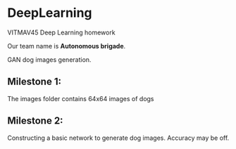 # DeepLearning
VITMAV45 Deep Learning homework

Our team name is **Autonomous brigade**.

GAN dog images generation.

## Milestone 1:

The images folder contains 64x64 images of dogs

## Milestone 2:

Constructing a basic network to generate dog images. Accuracy may be off.